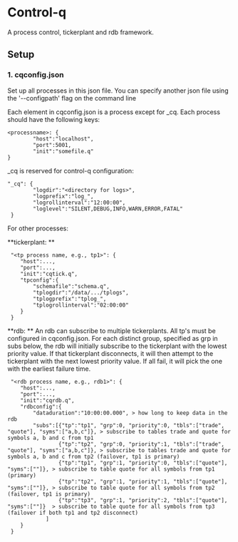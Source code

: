 # Control-q

A process control, tickerplant and rdb framework.

## Setup

### 1. cqconfig.json

Set up all processes in this json file. You can specify another json file using the '--configpath'  flag on the command line

Each element in cqconfig.json is a process except for _cq. Each process should have the following keys:

```
<processname>: {
        "host":"localhost",
        "port":5001,
        "init":"somefile.q"
}
```

_cq is reserved for control-q configuration: 

```
"_cq": {
        "logdir":"<directory for logs>",
        "logprefix":"log_",
        "logrollinterval":"12:00:00",
        "loglevel":"SILENT,DEBUG,INFO,WARN,ERROR,FATAL"
 }
```

 For other processes:

 **tickerplant: **

```
 "<tp process name, e.g., tp1>": {
    "host":...,
    "port":...,
    "init":"cqtick.q",
    "tpconfig":{
        "schemafile":"schema.q",
        "tplogdir":"/data/.../tplogs",
        "tplogprefix":"tplog_",
        "tplogrollinterval":"02:00:00"
    }
 }
```
 **rdb: **
An rdb can subscribe to multiple tickerplants. All tp's must be configured in cqconfig.json.
For each distinct group, specified as grp in subs below, the rdb will initially subscribe to the tickerplant with the lowest priority value. If that tickerplant disconnects, it will then attempt to the tickerplant with the next lowest priority value. If all fail, it will pick the one with the earliest failure time.

```
 "<rdb process name, e.g., rdb1>": {
    "host":...,
    "port":...,
    "init":"cqrdb.q",  
    "rdbconfig":{
        "dataduration":"10:00:00.000", > how long to keep data in the rdb
        "subs":[{"tp":"tp1", "grp":0, "priority":0, "tbls":["trade", "quote"], "syms":["a,b,c"]}, > subscribe to tables trade and quote for symbols a, b and c from tp1
                {"tp":"tp2", "grp":0, "priority":1, "tbls":["trade", "quote"], "syms":["a,b,c"]}, > subscribe to tables trade and quote for symbols a, b and c from tp2 (failover, tp1 is primary)
                {"tp":"tp1", "grp":1, "priority":0, "tbls":["quote"], "syms":[""]}, > subscribe to table quote for all symbols from tp1 (primary)
                {"tp":"tp2", "grp":1, "priority":1, "tbls":["quote"], "syms":[""]}, > subscribe to table quote for all symbols from tp2 (failover, tp1 is primary)
                {"tp":"tp3", "grp":1, "priority":2, "tbls":["quote"], "syms":[""]}  > subscribe to table quote for all symbols from tp3 (failover if both tp1 and tp2 disconnect)
            ]
    }      
 }
 ```
 


